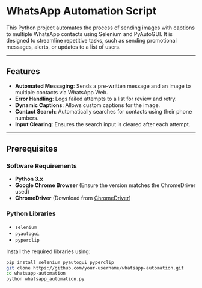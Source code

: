 # WhatsApp Automation Script

This Python project automates the process of sending images with captions to multiple WhatsApp contacts using Selenium and PyAutoGUI. It is designed to streamline repetitive tasks, such as sending promotional messages, alerts, or updates to a list of users.

---

## Features

- **Automated Messaging**: Sends a pre-written message and an image to multiple contacts via WhatsApp Web.
- **Error Handling**: Logs failed attempts to a list for review and retry.
- **Dynamic Captions**: Allows custom captions for the image.
- **Contact Search**: Automatically searches for contacts using their phone numbers.
- **Input Clearing**: Ensures the search input is cleared after each attempt.

---

## Prerequisites

### Software Requirements
- **Python 3.x**
- **Google Chrome Browser** (Ensure the version matches the ChromeDriver used)
- **ChromeDriver** (Download from [ChromeDriver](https://chromedriver.chromium.org/downloads))

### Python Libraries
- `selenium`
- `pyautogui`
- `pyperclip`

Install the required libraries using:
```bash
pip install selenium pyautogui pyperclip
git clone https://github.com/your-username/whatsapp-automation.git
cd whatsapp-automation
python whatsapp_automation.py

